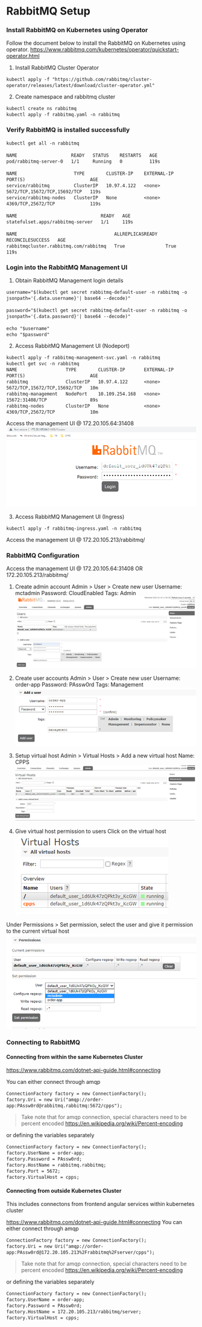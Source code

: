 # RabbitMQ Setup

### Install RabbitMQ on Kubernetes using Operator

Follow the document below to install the RabbitMQ on Kubernetes using operator.
https://www.rabbitmq.com/kubernetes/operator/quickstart-operator.html

1. Install RabbitMQ Cluster Operator
```
kubectl apply -f "https://github.com/rabbitmq/cluster-operator/releases/latest/download/cluster-operator.yml"
```
2. Create namespace and rabbitmq cluster
```
kubectl create ns rabbitmq
kubectl apply -f rabbitmq.yaml -n rabbitmq
```

### Verify RabbitMQ is installed successfully
```
kubectl get all -n rabbitmq

NAME                    READY   STATUS    RESTARTS   AGE
pod/rabbitmq-server-0   1/1     Running   0          119s

NAME                     TYPE        CLUSTER-IP    EXTERNAL-IP   PORT(S)                        AGE
service/rabbitmq         ClusterIP   10.97.4.122   <none>        5672/TCP,15672/TCP,15692/TCP   119s
service/rabbitmq-nodes   ClusterIP   None          <none>        4369/TCP,25672/TCP             119s

NAME                               READY   AGE
statefulset.apps/rabbitmq-server   1/1     119s

NAME                                    ALLREPLICASREADY   RECONCILESUCCESS   AGE
rabbitmqcluster.rabbitmq.com/rabbitmq   True               True               119s
```

### Login into the RabbitMQ Management UI
1. Obtain RabbitMQ Management login details
```
username="$(kubectl get secret rabbitmq-default-user -n rabbitmq -o jsonpath='{.data.username}'| base64 --decode)"

password="$(kubectl get secret rabbitmq-default-user -n rabbitmq -o jsonpath='{.data.password}'| base64 --decode)"

echo "$username" 
echo "$password" 
```
2. Access RabbitMQ Management UI (Nodeport)
```
kubectl apply -f rabbitmq-management-svc.yaml -n rabbitmq
kubectl get svc -n rabbitmq
NAME                  TYPE        CLUSTER-IP       EXTERNAL-IP   PORT(S)                        AGE
rabbitmq              ClusterIP   10.97.4.122      <none>        5672/TCP,15672/TCP,15692/TCP   10m
rabbitmq-management   NodePort    10.109.254.168   <none>        15672:31408/TCP                89s
rabbitmq-nodes        ClusterIP   None             <none>        4369/TCP,25672/TCP             10m
```
Access the management UI @ 172.20.105.64:31408
![Alt text](./images/1-managementui-login.png?raw=true "Title")

3. Access RabbitMQ Management UI (Ingress)
```
kubectl apply -f rabbitmq-ingress.yaml -n rabbitmq
```
Access the management UI @ 172.20.105.213/rabbitmq/

### RabbitMQ Configuration
Access the management UI @ 172.20.105.64:31408 OR 172.20.105.213/rabbitmq/
1. Create admin account
Admin > User > Create new user 
Username: mctadmin
Password: CloudEnabled
Tags: Admin
![Alt text](./images/2-admin-user-creation.png?raw=true "Title")

2. Create user accounts
Admin > User > Create new user 
Username: order-app
Password: PAssw0rd
Tags: Management
![Alt text](./images/3-user-creation.png?raw=true "Title")

3. Setup virtual host
Admin > Virtual Hosts > Add a new virtual host
Name: CPPS
![Alt text](./images/4-virtualhost.png?raw=true "Title")

4. Give virtual host permission to users
Click on the virtual host
![Alt text](./images/5-cpps-VH.png?raw=true "Title")

Under Permissions > Set permission, select the user and give it permission to the current virtual host
![Alt text](./images/6-VH-permission.png?raw=true "Title")

### Connecting to RabbitMQ
#### Connecting from within the same Kubernetes Cluster
https://www.rabbitmq.com/dotnet-api-guide.html#connecting

You can either connect through amqp
```
ConnectionFactory factory = new ConnectionFactory();
factory.Uri = new Uri("amqp://order-app:PAssw0rd@rabbitmq.rabbitmq:5672/cpps");

```
> Take note that for amqp connection, special characters need to be percent encoded 
https://en.wikipedia.org/wiki/Percent-encoding

or defining the variables separately
```
ConnectionFactory factory = new ConnectionFactory();
factory.UserName = order-app;
factory.Password = PAssw0rd;
factory.HostName = rabbitmq.rabbitmq;
factory.Port = 5672;
factory.VirtualHost = cpps;
```

#### Connecting from outside Kubernetes Cluster
This includes connectons from frontend angular services within kubernetes cluster

https://www.rabbitmq.com/dotnet-api-guide.html#connecting
You can either connect through amqp
```
ConnectionFactory factory = new ConnectionFactory();
factory.Uri = new Uri("amqp://order-app:PAssw0rd@172.20.105.213%2Frabbitmq%2Fserver/cpps");

```
> Take note that for amqp connection, special characters need to be percent encoded 
https://en.wikipedia.org/wiki/Percent-encoding

or defining the variables separately
```
ConnectionFactory factory = new ConnectionFactory();
factory.UserName = order-app;
factory.Password = PAssw0rd;
factory.HostName = 172.20.105.213/rabbitmq/server;
factory.VirtualHost = cpps;
```


